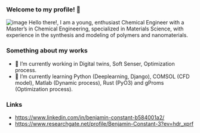 ### Welcome to my profile! 👋
![image](https://user-images.githubusercontent.com/81775847/169853872-0cd5f782-64ce-4c6b-b3b2-48bdc3b5134f.png)
Hello there!, I am a young, enthusiast Chemical Engineer with a Master’s in Chemical Engineering, specialized in Materials Science, with experience in the synthesis and modeling of polymers and nanomaterials.

### Something about my works

- 🔭 I’m currently working in Digital twins, Soft Senser, Optimization process.
- 🌱 I’m currently learning Python (Deeplearning, Django), COMSOL (CFD model), Matlab (Dynamic process), Rust (PyO3) and gProms (Optimization process).

### Links

- https://www.linkedin.com/in/benjamin-constant-b584001a2/
- https://www.researchgate.net/profile/Benjamin-Constant-3?ev=hdr_xprf
<!--
**BenConstant/BenConstant** is a ✨ _special_ ✨ repository because its `README.md` (this file) appears on your GitHub profile.

Here are some ideas to get you started:


- 👯 I’m looking to collaborate on ...
- 🤔 I’m looking for help with ...
- 💬 Ask me about ...
- 📫 How to reach me: ...
- 😄 Pronouns: ...
- ⚡ Fun fact: ...
-->
